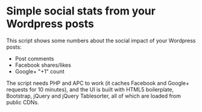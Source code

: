 Simple social stats from your Wordpress posts
=============================================

This script shows some numbers about the social impact of your Wordpress posts:

 * Post comments
 * Facebook shares/likes
 * Google+ "+1" count

 The script needs PHP and APC to work (it caches Facebook and Google+ requests
 for 10 minutes), and the UI is built with HTML5 boilerplate, Bootstrap,
 jQuery and jQuery Tablesorter, all of which are loaded from public CDNs.
